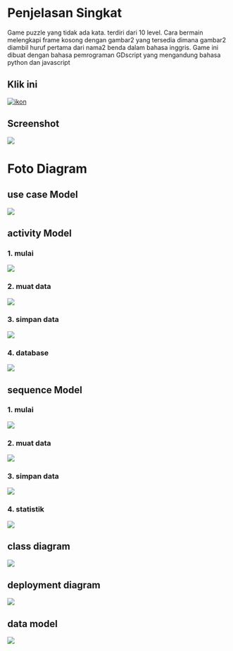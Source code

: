# Penjelasan Singkat
Game puzzle yang tidak ada kata. terdiri dari 10 level. Cara bermain melengkapi frame kosong dengan gambar2 yang tersedia dimana gambar2 diambil huruf pertama dari nama2 benda dalam bahasa inggris.
Game ini dibuat dengan bahasa pemrograman GDscript yang mengandung bahasa python dan javascript

## Klik ini
[![ikon](gambar/pp.png)](https://pind0.itch.io/alphapic)

## Screenshot
![](gambar/ok.png)

# Foto Diagram
## use case Model
![](foto_v5/ucm%20v/uc.png)

## activity Model
### 1. mulai
![](foto_v5/act%20v/activity%20mulai.png)
### 2. muat data
![](foto_v5/act%20v/activity%20muat%20level.png)
### 3. simpan data
![](foto_v5/act%20v/activity%20simpan%20level.png)
### 4. database
![](foto_v5/act%20v/activity%20statistik.png)

## sequence Model
### 1. mulai
![](foto_v5/sqm%20v/Sequence%20mulai.png)
### 2. muat data
![](foto_v5/sqm%20v/Sequence%20muat%20level.png)
### 3. simpan data
![](foto_v5/sqm%20v/Sequence%20simpan%20level.png)
### 4. statistik
![](foto_v5/sqm%20v/Sequence%20statistik.png)

## class diagram
![](foto_v5/cls%20v/Class%20Model.png)

## deployment diagram
![](foto_v5/deploy%20v/Deployment%20Model.png)

## data model
![](foto_v5/data%20model%20v/Data%20Model.png)
